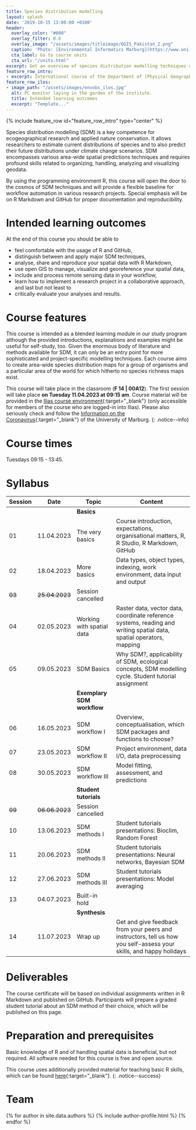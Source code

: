 ```yaml
---
title: Species distribution modelling
layout: splash
date: '2019-10-15 13:00:00 +0100'
header:
  overlay_color: "#000"
  overlay_filter: 0.6
  overlay_image: "/assets/images/titleimage/QGIS_Pakistan_2.png"
  caption: 'Photo: [Environmental Informatics Marburg](https://www.uni-marburg.de/en/fb19/disciplines/physisch/environmentalinformatics){:target="_blank"}'
  cta_label: Go to course units
  cta_url: "/units.html"
excerpt: Get an overview of species distribution modelling techniques and use R for handling, modelling and visualizing geodata
feature_row_intro:
- excerpt: International course of the Department of [Physical Geography](https://www.uni-marburg.de/en/fb19/disciplines/physisch){:target="_blank"} at [Marburg University](https://www.uni-marburg.de/en){:target="_blank"}
feature_row_ilos:
- image_path: "/assets/images/envobs_ilos.jpg"
  alt: PC monitor laying in the garden of the institute.
  title: Intended learning outcomes
  excerpt: "Template..."
---
```


{% include feature_row id="feature_row_intro" type="center" %}

Species distribution modelling (SDM) is a key competence for ecogeographical research and applied nature conservation. 
It allows researchers to estimate current distributions of species and to also predict their future distributions under climate change scenarios.
SDM encompasses various area-wide spatial predictions techniques and requires profound skills related to organizing, handling, analyzing and visualizing geodata. 

By using the programming environment R, this course will open the door to the cosmos of SDM techniques and will provide a flexible baseline for workflow automation in various research projects. Special emphasis will be on R Markdown and GitHub for proper documentation and reproducibility. 


# Intended learning outcomes
At the end of this course you should be able to

* feel comfortable with the usage of R and GitHub,
* distinguish between and apply major SDM techniques,
* analyse, share and reproduce your spatial data with R Markdown,
* use open GIS to manage, visualize and georeference your spatial data,
* include and process remote sensing data in your workflow,
* learn how to implement a research project in a collaborative approach, and last but not least to
* critically evaluate your analyses and results.


# Course features

This course is intended as a blended learning module in our study program although the provided introductions, explanations and examples might be useful for self-study, too.
Given the enormous body of literature and methods available for SDM, it can only be an entry point for more sophisticated and project-specific modelling techniques.
Each course aims to create area-wide species distribution maps for a group of organisms and a particular area of the world for which hitherto no species richness maps exist.

This course will take place in the classroom (**F 14 | 00A12**). The first session will take place **on Tuesday 11.04.2023 at 09:15 am**.
Course material will be provided in the [Ilias course environment](https://ilias.uni-marburg.de/goto.php?target=crs_3203176){:target="_blank"} (only accessible for members of the course who are logged-in into Ilias). 
Please also seriously check and follow the [Information on the Coronavirus](https://www.uni-marburg.de/de/universitaet/administration/sicherheit/coronavirus){:target="_blank"} of the University of Marburg.
{: .notice--info}


# Course times

Tuesdays 09:15 - 13:45.


# Syllabus

| Session |  Date | Topic                        | Content                                                                          |
|---------|-------|------------------------------|----------------------------------------------------------------------------------|
||| **Basics** ||
| 01 | 11.04.2023 | The very basics              | Course introduction, expectations, organisational matters, R, R Studio, R Markdown, GitHub     |
| 02 | 18.04.2023 | More basics                  | Data types, object types, indexing, work environment, data input and output                    |
| ~~03~~ | ~~25.04.2023~~ | Session cancelled     |  |
| 04 | 02.05.2023 | Working with spatial data    | Raster data, vector data, coordinate reference systems, reading and writing spatial data, spatial operators, mapping |
| 05 | 09.05.2023 | SDM Basics                   | Why SDM?, applicability of SDM, ecological concepts, SDM modelling cycle. Student tutorial assignment                          |
||| **Exemplary SDM workflow**          ||
| 06 | 16.05.2023 | SDM workflow I               | Overview, conceptualisation, which SDM packages and functions to choose?          |
| 07 | 23.05.2023 | SDM workflow II              | Project environment, data I/O, data preprocessing                                 |
| 08 | 30.05.2023 | SDM workflow III             | Model fitting, assessment, and predictions                                        |
||| **Student tutorials**           ||
| ~~09~~ | ~~06.06.2023~~ | Session cancelled        |                         |
| 10  | 13.06.2023 | SDM methods I                | Student tutorials presentations: Bioclim, Random Forest                                     |
| 11  | 20.06.2023 | SDM methods II              | Student tutorials presentations: Neural networks, Bayesian SDM                    |
| 12 | 27.06.2023 | SDM methods III               | Student tutorials presentations: Model averaging                        |
| 13 | 04.07.2023| Built-in hold ||
||| **Synthesis**                                ||
| 14 | 11.07.2023 | Wrap up                      | Get and give feedback from your peers and instructors, tell us how you self-assess your skills, and happy holidays |





# Deliverables

The course certificate will be based on individual assignments written in R Markdown and published on GitHub.
Participants will prepare a graded student tutorial about an SDM method of their choice, which will be published on this page.




# Preparation and prerequisites

Basic knowledge of R and of handling spatial data is beneficial, but not required.
All software needed for this course is free and open source.

This course uses additionally provided material for teaching basic R skills, 
which can be found [here](https://geomoer.github.io/moer-base-r/){:target="_blank"}.
{: .notice--success}


# Team

{% for author in site.data.authors %} {% include author-profile.html %}
{% endfor %}


<!--
[Go to course units]({{ site.baseurl }}{% link _pages/units.md %}){: .btn .btn--success .btn--large .align-center}
-->


